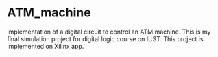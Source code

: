 # ATM_machine

implementation of a digital circuit to control an ATM machine. This is my final simulation  project for digital logic course on IUST.
This project is implemented on Xilinx app.
